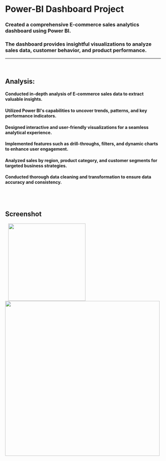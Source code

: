 # Power-BI Dashboard Project
### Created a comprehensive E-commerce sales analytics dashboard using Power BI.
### The dashboard provides insightful visualizations to analyze sales data, customer behavior, and product performance.
---
<br/>

## Analysis:
#### Conducted in-depth analysis of E-commerce sales data to extract valuable insights.
#### Utilized Power BI's capabilities to uncover trends, patterns, and key performance indicators.
#### Designed interactive and user-friendly visualizations for a seamless analytical experience.
#### Implemented features such as drill-throughs, filters, and dynamic charts to enhance user engagement.
#### Analyzed sales by region, product category, and customer segments for targeted business strategies.
#### Conducted thorough data cleaning and transformation to ensure data accuracy and consistency.

<br/>


<br/>

## Screenshot


<p float="left">
    <img src=" height="500" width="250" hspace="10" />
    <img src="https://github.com/Ushanshi-Sharma/Coffee-Sales-Excel-Dashboard/assets/154740255/c4bce046-8016-459d-83a8-4f97102ba046.jpg" height="500"  />
   
</p>
